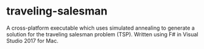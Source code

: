# traveling-salesman
A cross-platform executable which uses simulated annealing to generate a solution for the traveling salesman problem (TSP).  Written using F# in Visual Studio 2017 for Mac.
